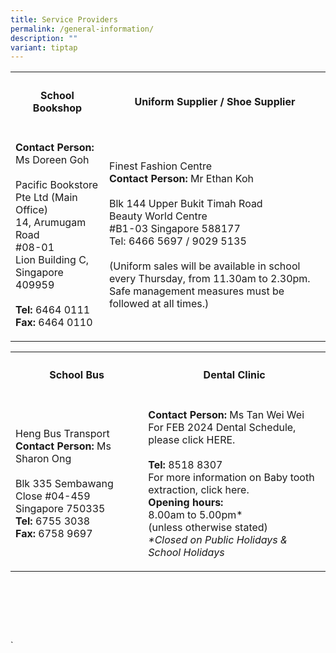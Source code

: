 ```yaml
---
title: Service Providers
permalink: /general-information/
description: ""
variant: tiptap
---
```

<table>
    <tbody>
        <tr>
            <th rowspan="1" colspan="1">
                <h4>School Bookshop</h4>
            </th>
            <th rowspan="1" colspan="1">
                <h4>Uniform Supplier / Shoe Supplier</h4>
            </th>
        </tr>
        <tr>
            <td rowspan="1" colspan="1">
                <p><strong>Contact Person:</strong> Ms Doreen Goh
                    <br>
                    <br>Pacific Bookstore Pte Ltd (Main Office)
                    <br>14, Arumugam Road
                    <br>#08-01
                    <br>Lion Building C, Singapore 409959
                    <br>
                    <br><strong>Tel:</strong> 6464 0111
                    <br><strong>Fax:</strong> 6464 0110</p>
            </td>
            <td rowspan="1" colspan="1">
                <p>Finest Fashion Centre
                    <br><strong>Contact Person:</strong> Mr Ethan Koh
                    <br>
                    <br>Blk 144 Upper Bukit Timah Road
                    <br>Beauty World Centre
                    <br>#B1-03 Singapore 588177
                    <br>Tel: 6466 5697 / 9029 5135
                    <br>
                    <br>(Uniform sales will be available in school every Thursday, from 11.30am
                    to 2.30pm. Safe management measures must be followed at all times.)</p>
            </td>
        </tr>
    </tbody>
</table>
<table>
    <tbody>
        <tr>
            <th rowspan="1" colspan="1">
                <h4>School Bus</h4>
            </th>
            <th rowspan="1" colspan="1">
                <h4>Dental Clinic</h4>
            </th>
        </tr>
        <tr>
            <td rowspan="1" colspan="1">
                <p>Heng Bus Transport
                    <br><strong>Contact Person:</strong> Ms Sharon Ong
                    <br>
                    <br>Blk 335 Sembawang Close #04-459
                    <br>Singapore 750335
                    <br><strong>Tel:</strong> 6755 3038
                    <br><strong>Fax:</strong> 6758 9697</p>
            </td>
            <td rowspan="1" colspan="1">
                <p><strong>Contact Person:</strong> Ms Tan Wei Wei
                    <br>For FEB 2024 Dental Schedule, please click HERE.
                    <br>
                    <br><strong>Tel:</strong> 8518 8307
                    <br>For more information on Baby tooth extraction, click here.
                    <br><strong>Opening hours:</strong>
                    <br>8.00am to 5.00pm*
                    <br>(unless otherwise stated)
                    <br><em>*Closed on Public Holidays &amp; School Holidays</em>
                </p>
            </td>
        </tr>
    </tbody>
</table>
<p>&nbsp;&nbsp;&nbsp; &nbsp;&nbsp;&nbsp;&nbsp;&nbsp;&nbsp;&nbsp;</p>
<p></p>
<p></p>
<p></p>
<p></p>
<p></p>
<p></p>
<p></p>
<p></p>
<p></p>
<p></p>
<p>&nbsp;&nbsp;&nbsp; &nbsp;&nbsp;&nbsp;&nbsp;&nbsp;&nbsp;&nbsp;</p>
<p></p>
<p>&nbsp;&nbsp;&nbsp; &nbsp;&nbsp;&nbsp;</p>
<p></p>
<p></p>
<p></p>
<p></p>
<p>`</p>
<p></p>